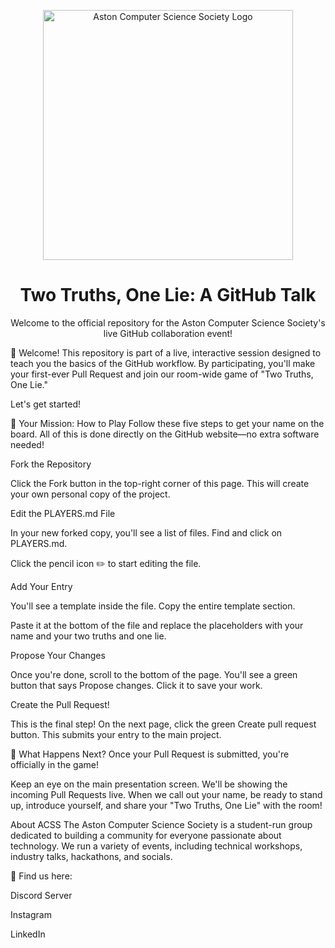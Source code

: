 <p align="center">
<img src="https://cdn.discordapp.com/attachments/1322392395051962450/1424120592524775615/image.png?ex=68e2cb28&is=68e179a8&hm=ecbfe97192a502eea39eff6167e6e258cf5cd3c155e112f891a396412d8b6c07" alt="Aston Computer Science Society Logo" width="400"/>
</p>

<h1 align="center">Two Truths, One Lie: A GitHub Talk</h1>

<p align="center">
Welcome to the official repository for the Aston Computer Science Society's live GitHub collaboration event!
</p>

👋 Welcome!
This repository is part of a live, interactive session designed to teach you the basics of the GitHub workflow. By participating, you'll make your first-ever Pull Request and join our room-wide game of "Two Truths, One Lie."

Let's get started!

🚀 Your Mission: How to Play
Follow these five steps to get your name on the board. All of this is done directly on the GitHub website—no extra software needed!

Fork the Repository

Click the Fork button in the top-right corner of this page. This will create your own personal copy of the project.

Edit the PLAYERS.md File

In your new forked copy, you'll see a list of files. Find and click on PLAYERS.md.

Click the pencil icon ✏️ to start editing the file.

Add Your Entry

You'll see a template inside the file. Copy the entire template section.

Paste it at the bottom of the file and replace the placeholders with your name and your two truths and one lie.

Propose Your Changes

Once you're done, scroll to the bottom of the page. You'll see a green button that says Propose changes. Click it to save your work.

Create the Pull Request!

This is the final step! On the next page, click the green Create pull request button. This submits your entry to the main project.

🤔 What Happens Next?
Once your Pull Request is submitted, you're officially in the game!

Keep an eye on the main presentation screen. We'll be showing the incoming Pull Requests live. When we call out your name, be ready to stand up, introduce yourself, and share your "Two Truths, One Lie" with the room!

About ACSS
The Aston Computer Science Society is a student-run group dedicated to building a community for everyone passionate about technology. We run a variety of events, including technical workshops, industry talks, hackathons, and socials.

🔗 Find us here:

Discord Server

Instagram

LinkedIn
